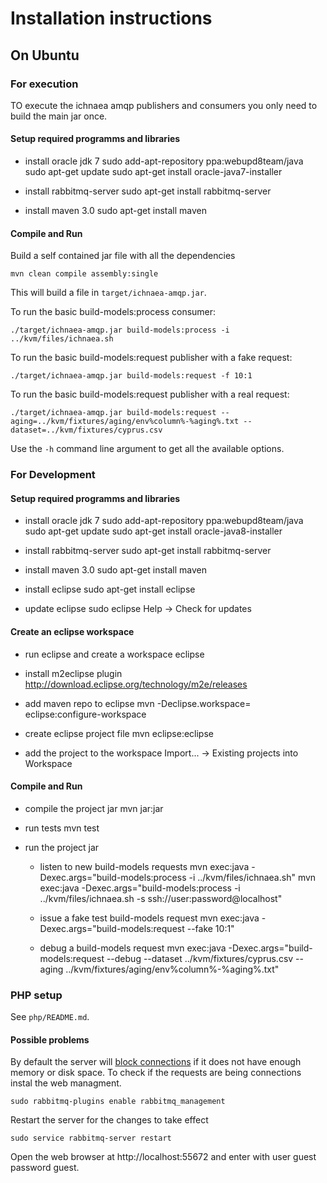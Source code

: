 Installation instructions
=========================

On Ubuntu
---------

### For execution

TO execute the ichnaea amqp publishers and consumers you only need to build the
main jar once.

#### Setup required programms and libraries

* install oracle jdk 7
    sudo add-apt-repository ppa:webupd8team/java
    sudo apt-get update
    sudo apt-get install oracle-java7-installer

* install rabbitmq-server
    sudo apt-get install rabbitmq-server

* install maven 3.0
    sudo apt-get install maven

#### Compile and Run

Build a self contained jar file with all the dependencies

    mvn clean compile assembly:single

This will build a file in `target/ichnaea-amqp.jar`.

To run the basic build-models:process consumer:

    ./target/ichnaea-amqp.jar build-models:process -i ../kvm/files/ichnaea.sh

To run the basic build-models:request publisher with a fake request:

    ./target/ichnaea-amqp.jar build-models:request -f 10:1

To run the basic build-models:request publisher with a real request:

    ./target/ichnaea-amqp.jar build-models:request --aging=../kvm/fixtures/aging/env%column%-%aging%.txt --dataset=../kvm/fixtures/cyprus.csv

Use the `-h` command line argument to get all the available options.

### For Development

#### Setup required programms and libraries

* install oracle jdk 7
    sudo add-apt-repository ppa:webupd8team/java
    sudo apt-get update
    sudo apt-get install oracle-java8-installer

* install rabbitmq-server
    sudo apt-get install rabbitmq-server

* install maven 3.0
    sudo apt-get install maven

* install eclipse
    sudo apt-get install eclipse

* update eclipse
    sudo eclipse
    Help -> Check for updates

#### Create an eclipse workspace
    
* run eclipse and create a workspace
    eclipse
    
* install m2eclipse plugin
    http://download.eclipse.org/technology/m2e/releases
    
* add maven repo to eclipse
    mvn -Declipse.workspace=<path-to-eclipse-workspace> eclipse:configure-workspace

* create eclipse project file
    mvn eclipse:eclipse

* add the project to the workspace
    Import... -> Existing projects into Workspace
   
#### Compile and Run

* compile the project jar
    mvn jar:jar
    
* run tests
    mvn test    

* run the project jar

    * listen to new build-models requests
    mvn exec:java -Dexec.args="build-models:process -i ../kvm/files/ichnaea.sh"
    mvn exec:java -Dexec.args="build-models:process -i ../kvm/files/ichnaea.sh -s ssh://user:password@localhost"

    * issue a fake test build-models request
    mvn exec:java -Dexec.args="build-models:request --fake 10:1"

    * debug a build-models request
    mvn exec:java -Dexec.args="build-models:request --debug --dataset ../kvm/fixtures/cyprus.csv --aging ../kvm/fixtures/aging/env%column%-%aging%.txt"

### PHP setup

See `php/README.md`.


#### Possible problems

By default the server will [block connections](http://stackoverflow.com/questions/10427028/rabbitmq-connection-in-blocking-state)
if it does not have enough memory or disk space. To check if the requests are being connections instal the web managment.

    sudo rabbitmq-plugins enable rabbitmq_management

Restart the server for the changes to take effect

    sudo service rabbitmq-server restart

Open the web browser at http://localhost:55672 and enter with user guest password guest.



